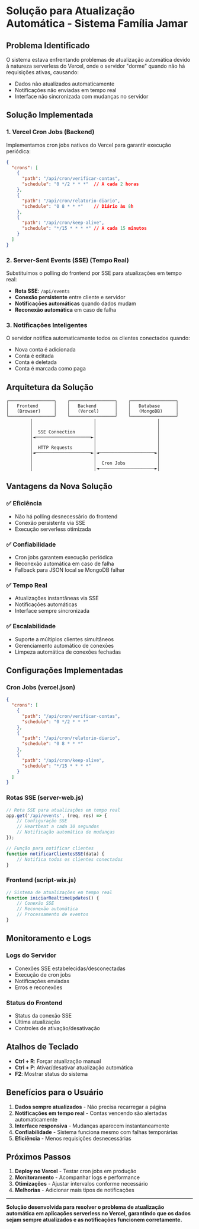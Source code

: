 # Solução para Atualização Automática - Sistema Família Jamar

## Problema Identificado

O sistema estava enfrentando problemas de atualização automática devido à natureza serverless do Vercel, onde o servidor "dorme" quando não há requisições ativas, causando:

- Dados não atualizados automaticamente
- Notificações não enviadas em tempo real
- Interface não sincronizada com mudanças no servidor

## Solução Implementada

### 1. **Vercel Cron Jobs** (Backend)
Implementamos cron jobs nativos do Vercel para garantir execução periódica:

```json
{
  "crons": [
    {
      "path": "/api/cron/verificar-contas",
      "schedule": "0 */2 * * *"  // A cada 2 horas
    },
    {
      "path": "/api/cron/relatorio-diario", 
      "schedule": "0 8 * * *"    // Diário às 8h
    },
    {
      "path": "/api/cron/keep-alive",
      "schedule": "*/15 * * * *" // A cada 15 minutos
    }
  ]
}
```

### 2. **Server-Sent Events (SSE)** (Tempo Real)
Substituímos o polling do frontend por SSE para atualizações em tempo real:

- **Rota SSE**: `/api/events`
- **Conexão persistente** entre cliente e servidor
- **Notificações automáticas** quando dados mudam
- **Reconexão automática** em caso de falha

### 3. **Notificações Inteligentes**
O servidor notifica automaticamente todos os clientes conectados quando:

- Nova conta é adicionada
- Conta é editada
- Conta é deletada
- Conta é marcada como paga

## Arquitetura da Solução

```
┌─────────────────┐    ┌─────────────────┐    ┌─────────────────┐
│   Frontend      │    │   Backend       │    │   Database      │
│   (Browser)     │    │   (Vercel)      │    │   (MongoDB)     │
└─────────────────┘    └─────────────────┘    └─────────────────┘
         │                       │                       │
         │                       │                       │
         │  SSE Connection       │                       │
         │◄─────────────────────►│                       │
         │                       │                       │
         │  HTTP Requests        │                       │
         │◄─────────────────────►│◄─────────────────────►│
         │                       │                       │
         │                       │  Cron Jobs            │
         │                       │◄─────────────────────►│
```

## Vantagens da Nova Solução

### ✅ **Eficiência**
- Não há polling desnecessário do frontend
- Conexão persistente via SSE
- Execução serverless otimizada

### ✅ **Confiabilidade**
- Cron jobs garantem execução periódica
- Reconexão automática em caso de falha
- Fallback para JSON local se MongoDB falhar

### ✅ **Tempo Real**
- Atualizações instantâneas via SSE
- Notificações automáticas
- Interface sempre sincronizada

### ✅ **Escalabilidade**
- Suporte a múltiplos clientes simultâneos
- Gerenciamento automático de conexões
- Limpeza automática de conexões fechadas

## Configurações Implementadas

### Cron Jobs (vercel.json)
```json
{
  "crons": [
    {
      "path": "/api/cron/verificar-contas",
      "schedule": "0 */2 * * *"
    },
    {
      "path": "/api/cron/relatorio-diario", 
      "schedule": "0 8 * * *"
    },
    {
      "path": "/api/cron/keep-alive",
      "schedule": "*/15 * * * *"
    }
  ]
}
```

### Rotas SSE (server-web.js)
```javascript
// Rota SSE para atualizações em tempo real
app.get('/api/events', (req, res) => {
    // Configuração SSE
    // Heartbeat a cada 30 segundos
    // Notificação automática de mudanças
});

// Função para notificar clientes
function notificarClientesSSE(data) {
    // Notifica todos os clientes conectados
}
```

### Frontend (script-wix.js)
```javascript
// Sistema de atualizações em tempo real
function iniciarRealtimeUpdates() {
    // Conexão SSE
    // Reconexão automática
    // Processamento de eventos
}
```

## Monitoramento e Logs

### Logs do Servidor
- Conexões SSE estabelecidas/desconectadas
- Execução de cron jobs
- Notificações enviadas
- Erros e reconexões

### Status do Frontend
- Status da conexão SSE
- Última atualização
- Controles de ativação/desativação

## Atalhos de Teclado

- **Ctrl + R**: Forçar atualização manual
- **Ctrl + P**: Ativar/desativar atualização automática
- **F2**: Mostrar status do sistema

## Benefícios para o Usuário

1. **Dados sempre atualizados** - Não precisa recarregar a página
2. **Notificações em tempo real** - Contas vencendo são alertadas automaticamente
3. **Interface responsiva** - Mudanças aparecem instantaneamente
4. **Confiabilidade** - Sistema funciona mesmo com falhas temporárias
5. **Eficiência** - Menos requisições desnecessárias

## Próximos Passos

1. **Deploy no Vercel** - Testar cron jobs em produção
2. **Monitoramento** - Acompanhar logs e performance
3. **Otimizações** - Ajustar intervalos conforme necessário
4. **Melhorias** - Adicionar mais tipos de notificações

---

**Solução desenvolvida para resolver o problema de atualização automática em aplicações serverless no Vercel, garantindo que os dados sejam sempre atualizados e as notificações funcionem corretamente.** 